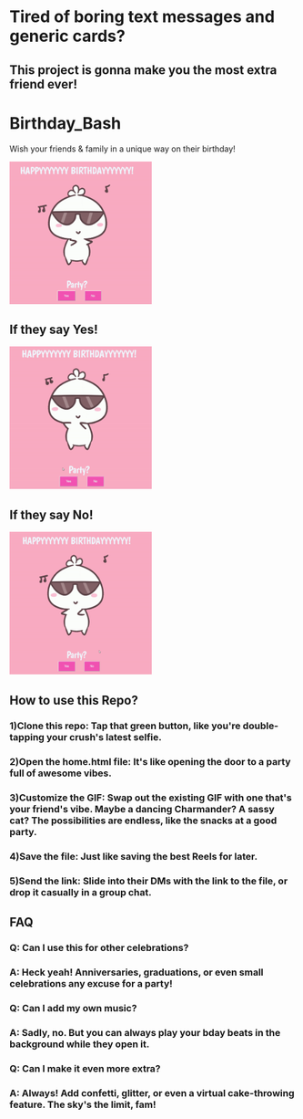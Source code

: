 # Tired of boring text messages and generic cards?  
## This project is gonna make you the most extra friend ever!

# Birthday_Bash
Wish your friends & family in a unique way on their birthday!

<!--![GIF1](home.gif) ![GIF2](yes.gif) ![GIF#](no.gif)-->
<img src= "home.gif" width="250" height="250"> 

## If they say Yes!
<img src= "yes.gif" width="250" height="250">

## If they say No!
<img src= "no.gif" width="250" height="250"> 

## How to use this Repo?

### 1)Clone this repo: Tap that green button, like you're double-tapping your crush's latest selfie.
### 2)Open the home.html file: It's like opening the door to a party full of awesome vibes.
### 3)Customize the GIF: Swap out the existing GIF with one that's your friend's vibe. Maybe a dancing Charmander? A sassy cat? The possibilities are endless, like the snacks at a good party.
### 4)Save the file: Just like saving the best Reels for later.
### 5)Send the link: Slide into their DMs with the link to the file, or drop it casually in a group chat.

## FAQ

### Q: Can I use this for other celebrations?
### A: Heck yeah! Anniversaries, graduations, or even small celebrations any excuse for a party!

### Q: Can I add my own music?
### A: Sadly, no. But you can always play your bday beats in the background while they open it.

### Q: Can I make it even more extra?
### A: Always! Add confetti, glitter, or even a virtual cake-throwing feature. The sky's the limit, fam!


